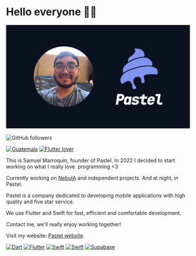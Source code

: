 # Hello everyone 🙌🏻

![Samuel Marroquín](./pastel-cover.png)

![GitHub followers](https://img.shields.io/github/followers/pastelcode?style=social)

[![Guatemala](https://img.shields.io/badge/-Guatemala-lightgrey?color=blue&style=for-the-badge)]()
[![Flutter lover](https://img.shields.io/badge/-Flutter%20lover-red?color=d90429&style=for-the-badge)]()

This is Samuel Marroquín, founder of Pastel. In 2022 I decided to start working on what I really love: programming <3

Currently working on [NebuIA](https://nebuia.com/) and independent projects. And at night, in Pastel.

Pastel is a company dedicated to developing mobile applications with high quality and five star service.

We use Flutter and Swift for fast, efficient and comfortable development.

Contact me, we'll really enjoy working together!

Visit my website: [Pastel website](https://www.pastelcode.dev/).

[![Dart](https://img.shields.io/badge/-dart-green?color=255897&logo=dart&logoColor=white&style=for-the-badge)]()
[![Flutter](https://img.shields.io/badge/-Flutter-blue?color=7CC7F4&logo=flutter&logoColor=black&style=for-the-badge)]()
[![Swift](https://img.shields.io/badge/-swift-orange?color=EB4E38&logo=swift&logoColor=white&style=for-the-badge)]()
[![Swift](https://img.shields.io/badge/-swiftui-blue?color=2E6BF4&logo=swift&logoColor=white&style=for-the-badge)]()
[![Supabase](https://img.shields.io/badge/-supabase-black?color=5CB07F&logo=supabase&logoColor=white&style=for-the-badge)]()
